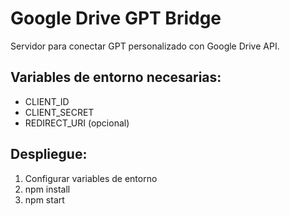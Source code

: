 # Google Drive GPT Bridge

Servidor para conectar GPT personalizado con Google Drive API.

## Variables de entorno necesarias:
- CLIENT_ID
- CLIENT_SECRET
- REDIRECT_URI (opcional)

## Despliegue:
1. Configurar variables de entorno
2. npm install
3. npm start
